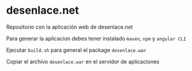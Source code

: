 # desenlace.net
Repositorio con la aplicación web de desenlace.net

Para generar la aplicacion debes tener instalado `maven`, `npm` y `angular CLI`

Ejecutar `build.sh` para general el package `desenlace.war`

Copiar el archivo `desenlace.war` en el servidor de aplicaciones